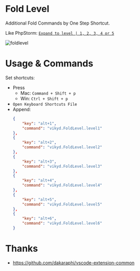 # Fold Level

Additional Fold Commands by One Step Shortcut.

Like PhpStorm: [`Expand to level | 1, 2, 3, 4 or 5`](https://www.jetbrains.com/help/idea/code-folding.html#folding_menu)


![foldlevel](https://github.com/vikyd/vscode-ext-foldlevel/blob/master/img/)


# Usage & Commands

Set shortcuts:

* Press 
  * Mac: `Command + Shift + p`
  * Win: `Ctrl + Shift + p`
* `Open Keyboard Shortcuts File`
* Append:
  ```json
  {
      "key": "alt+1",
      "command": "vikyd.FoldLevel.level1"
  },
  {
      "key": "alt+2",
      "command": "vikyd.FoldLevel.level2"
  },
  {
      "key": "alt+3",
      "command": "vikyd.FoldLevel.level3"
  },
  {
      "key": "alt+4",
      "command": "vikyd.FoldLevel.level4"
  },
  {
      "key": "alt+5",
      "command": "vikyd.FoldLevel.level5"
  },
  {
      "key": "alt+6",
      "command": "vikyd.FoldLevel.level6"
  }
  ```

# Thanks
- https://github.com/dakaraphi/vscode-extension-common
